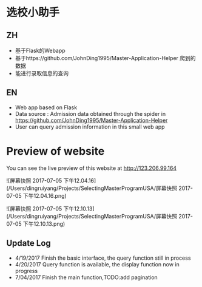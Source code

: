 # 选校小助手

## ZH

- 基于Flask的Webapp
- 基于https://github.com/JohnDing1995/Master-Application-Helper 爬到的数据
- 能进行录取信息的查询



## EN

- Web app based on Flask
- Data source : Admission data obtained through the spider in https://github.com/JohnDing1995/Master-Application-Helper
- User can query admission information in this small web app

# Preview of website
You can see the live preview of this website at
http://123.206.99.164

![屏幕快照 2017-07-05 下午12.04.16](/Users/dingruiyang/Projects/SelectingMasterProgramUSA/屏幕快照 2017-07-05 下午12.04.16.png)

![屏幕快照 2017-07-05 下午12.10.13](/Users/dingruiyang/Projects/SelectingMasterProgramUSA/屏幕快照 2017-07-05 下午12.10.13.png)

## Update Log

- 4/19/2017 Finish the basic interface, the query function still in process
- 4/20/2017 Query function is available, the display function now in progress
- 7/04/2017 Finish the main function,TODO:add pagination
